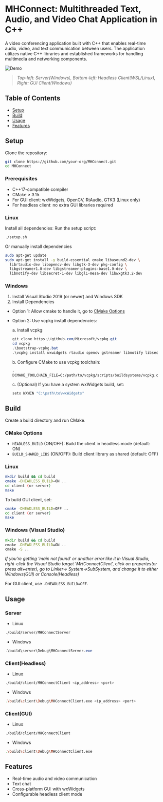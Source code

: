 # MHConnect: Multithreaded Text, Audio, and Video Chat Application in C++
A video conferencing application built with C++ that enables real-time audio, video, and text communication between users. The application utilizes native C++ libraries and established frameworks for handling multimedia and networking components.

![Demo](MHConnectDemo.gif)
> *Top-left: Server(Windows), Bottom-left: Headless Client(WSL/Linux), Right: GUI Client(Windows)*

## Table of Contents
- [Setup](#setup)
- [Build](#build)
- [Usage](#usage)
- [Features](#features)

## Setup

Clone the repository:
```bash
git clone https://github.com/your-org/MHConnect.git
cd MHConnect
```

### Prerequisites
- C++17-compatible compiler  
- CMake ≥ 3.15  
- For GUI client: wxWidgets, OpenCV, RtAudio, GTK3 (Linux only)  
- For headless client: no extra GUI libraries required  

### Linux
Install all dependencies:
Run the setup script:
```bash
./setup.sh
```
Or manually install dependencies
```bash
sudo apt-get update
sudo apt-get install -y build-essential cmake libasound2-dev \
  librtaudio-dev libopencv-dev libgtk-3-dev pkg-config \
  libgstreamer1.0-dev libgstreamer-plugins-base1.0-dev \
  libnotify-dev libsecret-1-dev libgl1-mesa-dev libwxgtk3.2-dev
```

### Windows
1. Install Visual Studio 2019 (or newer) and Windows SDK
2. Install Dependencies
  - Option 1: Allow cmake to handle it, go to [CMake Options](#cmake-options)
  - Option 2: Use vcpkg  install dependencies:
   
      a. Install vcpkg
      ```powershell
      git clone https://github.com/Microsoft/vcpkg.git
      cd vcpkg
      .\bootstrap-vcpkg.bat
      .\vcpkg install wxwidgets rtaudio opencv gstreamer libnotify libsecret gtk3
      ```
      b. Configure CMake to use vcpkg toolchain:
      ```
      -DCMAKE_TOOLCHAIN_FILE=C:/path/to/vcpkg/scripts/buildsystems/vcpkg.cmake
      ```
      c. (Optional) If you have a system wxWidgets build, set:
      ```powershell
      setx WXWIN "C:\path\to\wxWidgets"
      ```

## Build

Create a build directory and run CMake.
### CMake Options
- `HEADLESS_BUILD` (ON/OFF): Build the client in headless mode (default: ON)  
- `BUILD_SHARED_LIBS` (ON/OFF): Build client library as shared (default: OFF)  

### Linux
```bash
mkdir build && cd build
cmake -DHEADLESS_BUILD=ON ..
cd client (or server)
make
```
To build GUI client, set:
```bash
cmake -DHEADLESS_BUILD=OFF ..
cd client (or server)
make
```

### Windows (Visual Studio)
```bat
mkdir build && cd build
cmake -DHEADLESS_BUILD=ON ..
cmake -S ..
```
*If you're getting 'main not found' or another error like it in Visual Studio, right-click the Visual Studio target 'MHConnectClient', click on propertes(or press alt+enter), go to Linker-> System->SubSystem, and change it to either Windows(GUI) or Console(Headless)*

For GUI client, use `-DHEADLESS_BUILD=OFF`.

## Usage

### Server
- Linux
```bash
./build/server/MHConnectServer
```
- Windows
```powershell
.\build\server\Debug\MHConnectServer.exe
```

### Client(Headless)
- Linux
```bash
./build/client/MHConnectClient <ip_address> <port>
```
- Windows
```bash
.\build\client\Debug\MHConnectClient.exe <ip_address> <port>
```
### Client(GUI)
- Linux
```bash
./build/client/MHConnectClient
```
- Windows
```bash
.\build\client\Debug\MHConnectClient.exe
```

## Features
- Real-time audio and video communication  
- Text chat  
- Cross-platform GUI with wxWidgets  
- Configurable headless client mode
